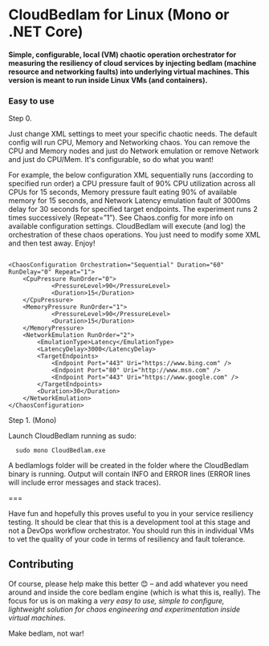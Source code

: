 # CloudBedlam for Linux (Mono or .NET Core)

#### Simple, configurable, local (VM) chaotic operation orchestrator for measuring the resiliency of cloud services by injecting bedlam (machine resource and networking faults) into underlying virtual machines. This version is meant to run inside Linux VMs (and containers).


### Easy to use 

Step 0.

Just change XML settings to meet your specific chaotic needs. The default config will run CPU, Memory and Networking chaos. You can remove the CPU and Memory nodes and just do Network emulation or remove Network and just do CPU/Mem. It's configurable, so do what you want! 

For example, the below configuration XML sequentially runs (according to specified run order) a CPU pressure fault of 90% CPU utilization across all CPUs for 15 seconds, Memory pressure fault eating 90% of available memory for 15 seconds, and Network Latency emulation fault of 3000ms delay for 30 seconds for specified target endpoints. The experiment runs 2 times successively (Repeat=”1”). See Chaos.config for more info on available configuration settings. CloudBedlam will execute (and log) the orchestration of these chaos operations. You just need to modify some XML and then test away. Enjoy!
<pre><code>
&lt;ChaosConfiguration Orchestration="Sequential" Duration="60" RunDelay="0" Repeat="1"&gt;
	&lt;CpuPressure RunOrder="0"&gt;
        	&lt;PressureLevel&gt;90&lt;/PressureLevel&gt;
        	&lt;Duration&gt;15&lt;/Duration&gt;
	&lt;/CpuPressure&gt;
	&lt;MemoryPressure RunOrder="1"&gt;
        	&lt;PressureLevel&gt;90&lt;/PressureLevel&gt;
        	&lt;Duration&gt;15&lt;/Duration&gt;
	&lt;/MemoryPressure&gt;
	&lt;NetworkEmulation RunOrder="2"&gt;
		&lt;EmulationType&gt;Latency&lt;/EmulationType&gt;
		&lt;LatencyDelay&gt;3000&lt;/LatencyDelay&gt;
		&lt;TargetEndpoints&gt;
			&lt;Endpoint Port="443" Uri="https://www.bing.com" /&gt;
			&lt;Endpoint Port="80" Uri="http://www.msn.com" /&gt;
			&lt;Endpoint Port="443" Uri="https://www.google.com" /&gt;
		&lt;/TargetEndpoints&gt;
		&lt;Duration&gt;30&lt;/Duration&gt;
	&lt;/NetworkEmulation&gt;
&lt;/ChaosConfiguration&gt;
</code></pre>

Step 1. (Mono)

Launch CloudBedlam running as sudo:

      sudo mono CloudBedlam.exe

A bedlamlogs folder will be created in the folder where the CloudBedlam binary is running. Output will contain INFO and ERROR lines (ERROR lines will include error messages and stack traces).

===

Have fun and hopefully this proves useful to you in your service resiliency testing. It should be clear that this is a development tool at this stage and not a DevOps workflow orchestrator. You should run this in individual VMs to vet the quality of your code in terms of resiliency and fault tolerance.

## Contributing

Of course, please help make this better 😊 – and add whatever you need around and inside the core bedlam engine (which is what this is, really). The focus for us is on making a *very easy to use, simple to configure, lightweight solution for chaos engineering and experimentation inside virtual machines*.


Make bedlam, not war!

